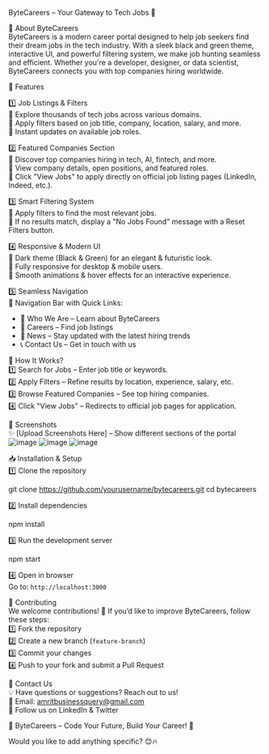 ByteCareers – Your Gateway to Tech Jobs 🚀  

 📌 About ByteCareers  
ByteCareers is a modern career portal designed to help job seekers find their dream jobs in the tech industry. With a sleek black and green theme, interactive UI, and powerful filtering system, we make job hunting seamless and efficient. Whether you're a developer, designer, or data scientist, ByteCareers connects you with top companies hiring worldwide.  

 🎯 Features  

 1️⃣ Job Listings & Filters  
🔹 Explore thousands of tech jobs across various domains.  
🔹 Apply filters based on job title, company, location, salary, and more.  
🔹 Instant updates on available job roles.  

 2️⃣ Featured Companies Section  
🔹 Discover top companies hiring in tech, AI, fintech, and more.  
🔹 View company details, open positions, and featured roles.  
🔹 Click "View Jobs" to apply directly on official job listing pages (LinkedIn, Indeed, etc.).  

 3️⃣ Smart Filtering System  
🔹 Apply filters to find the most relevant jobs.  
🔹 If no results match, display a "No Jobs Found" message with a Reset Filters button.  

 4️⃣ Responsive & Modern UI  
🔹 Dark theme (Black & Green) for an elegant & futuristic look.  
🔹 Fully responsive for desktop & mobile users.  
🔹 Smooth animations & hover effects for an interactive experience.  

 5️⃣ Seamless Navigation  
🔹 Navigation Bar with Quick Links:  
  - 📌 Who We Are – Learn about ByteCareers  
  - 💼 Careers – Find job listings  
  - 📰 News – Stay updated with the latest hiring trends  
  - 📞 Contact Us – Get in touch with us  

 🚀 How It Works?  
1️⃣ Search for Jobs – Enter job title or keywords.  
2️⃣ Apply Filters – Refine results by location, experience, salary, etc.  
3️⃣ Browse Featured Companies – See top hiring companies.  
4️⃣ Click "View Jobs" – Redirects to official job pages for application.  


 📸 Screenshots  
✨ [Upload Screenshots Here] – Show different sections of the portal  
![image](https://github.com/user-attachments/assets/fbf54db4-d3fd-4258-a545-16946720dc2a)
![image](https://github.com/user-attachments/assets/fae986b0-bdc5-4ce1-bb8a-3d9aa99e8b1b)
![image](https://github.com/user-attachments/assets/88e87e8c-b806-4ee6-bdb4-590f7d73a7e5)




 📥 Installation & Setup  
 1️⃣ Clone the repository  

  git clone https://github.com/yourusername/bytecareers.git
  cd bytecareers

 2️⃣ Install dependencies  

  npm install

 3️⃣ Run the development server  

  npm start

 4️⃣ Open in browser  
  Go to: `http://localhost:3000`  

 🤝 Contributing  
We welcome contributions! 🚀 If you’d like to improve ByteCareers, follow these steps:  
1️⃣ Fork the repository  
2️⃣ Create a new branch (`feature-branch`)  
3️⃣ Commit your changes  
4️⃣ Push to your fork and submit a Pull Request  

 📧 Contact Us  
💡 Have questions or suggestions? Reach out to us!  
📧 Email: amritbusinessquery@gmail.com  
🔗 Follow us on LinkedIn & Twitter  



🚀 ByteCareers – Code Your Future, Build Your Career! 💚  



Would you like to add anything specific? 😊🔥
